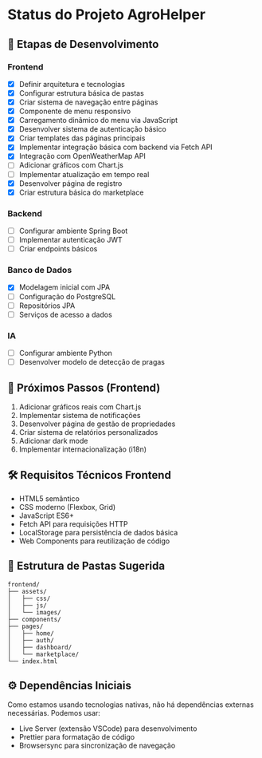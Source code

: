 # Status do Projeto AgroHelper

## 🚀 Etapas de Desenvolvimento

### Frontend
- [x] Definir arquitetura e tecnologias
- [x] Configurar estrutura básica de pastas
- [x] Criar sistema de navegação entre páginas
- [x] Componente de menu responsivo
- [x] Carregamento dinâmico do menu via JavaScript
- [x] Desenvolver sistema de autenticação básico
- [x] Criar templates das páginas principais
- [x] Implementar integração básica com backend via Fetch API
- [x] Integração com OpenWeatherMap API
- [ ] Adicionar gráficos com Chart.js
- [ ] Implementar atualização em tempo real
- [x] Desenvolver página de registro
- [x] Criar estrutura básica do marketplace

### Backend
- [ ] Configurar ambiente Spring Boot
- [ ] Implementar autenticação JWT
- [ ] Criar endpoints básicos

### Banco de Dados
- [x] Modelagem inicial com JPA
- [ ] Configuração do PostgreSQL
- [ ] Repositórios JPA
- [ ] Serviços de acesso a dados

### IA
- [ ] Configurar ambiente Python
- [ ] Desenvolver modelo de detecção de pragas

## 📅 Próximos Passos (Frontend)

1. Adicionar gráficos reais com Chart.js
2. Implementar sistema de notificações
3. Desenvolver página de gestão de propriedades
4. Criar sistema de relatórios personalizados
5. Adicionar dark mode
6. Implementar internacionalização (i18n)

## 🛠️ Requisitos Técnicos Frontend

- HTML5 semântico
- CSS moderno (Flexbox, Grid)
- JavaScript ES6+
- Fetch API para requisições HTTP
- LocalStorage para persistência de dados básica
- Web Components para reutilização de código

## 📂 Estrutura de Pastas Sugerida

```
frontend/
├── assets/
│   ├── css/
│   ├── js/
│   └── images/
├── components/
├── pages/
│   ├── home/
│   ├── auth/
│   ├── dashboard/
│   └── marketplace/
└── index.html
```

## ⚙️ Dependências Iniciais

Como estamos usando tecnologias nativas, não há dependências externas necessárias. Podemos usar:

- Live Server (extensão VSCode) para desenvolvimento
- Prettier para formatação de código
- Browsersync para sincronização de navegação
